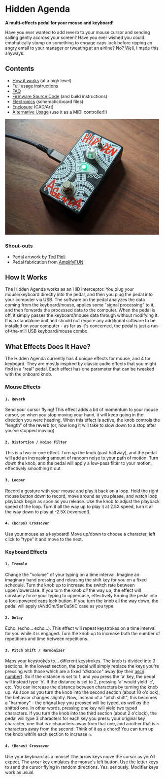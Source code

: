 # Hidden Agenda
 **A multi-effects pedal for your mouse and keyboard!**

 Have you ever wanted to add reverb to your mouse cursor and sending sailing gently accross your screen? Have you ever wished you could emphatically stomp on something to engage caps lock before ripping an angry email to your manager or tweeting at an airline? No? Well, I made this anyways.

 ## Contents
 * [How it works](#how-it-works) (at a high level)
 * [Full usage instructions](.docs/usage/)
 * [FAQ](.docs/faq/)
 * [Firmware Source Code](firmware/) (and build instructions)
 * [Electronics](hardware/) (schematic/board files)
 * [Enclosure](enclosure/) (CAD/Art)
 * [Alternative Usage](CircuitPython/) (use it as a MIDI controller!!)

 [<img src=".docs/hidden_agenda_header.jpg" width="500"/>](.docs/hidden_agenda_header.jpg)

 ### Shout-outs
 * Pedal artwork by [Ted Pioli](https://www.tedp.io/)
 * Pedal fabrication from [AmplifyFUN](https://amplifyfun.com/)

 ## How It Works

 The Hidden Agenda works as an HID interceptor. You plug your mouse/keyboard directly into the pedal, and then you plug the pedal into your computer via USB. The software on the pedal analyzes the data coming from the keyboard/mouse, applies some "signal processing" to it, and then forwards the processed data to the computer. When the pedal is off, it simply passes the keyboard/mouse data through without modifying it. It is a standalone unit and should not require any additional software to be installed on your computer - as far as it's concerned, the pedal is just a run-of-the-mill USB keyboard/mouse combo.

 ## What Effects Does It Have?

 The Hidden Agenda currently has 4 unique effects for mouse, and 4 for keyboard. They are mostly inspired by classic audio effects that you might find in a "real" pedal. Each effect has one parameter that can be tweaked with the onboard knob.

 ### Mouse Effects
 #### `1. Reverb`
 Send your cursor flying! This effect adds a bit of momentum to your mouse cursor, so when you stop moving your hand, it will keep going in the direction you were heading. When this effect is active, the knob controls the "length" of the reverb (or, how long it will take to slow down to a stop after you've stopped moving).

 #### `2. Distortion / Noise Filter`
 This is a two-in-one effect. Turn _up_ the knob (past halfway), and the pedal will add an increasing amount of random noise to your path of motion. Turn _down_ the knob, and the pedal will apply a low-pass filter to your motion, effectively smoothing it out. 

 #### `3. Looper`
 Record a gesture with your mouse and play it back on a loop. Hold the right mouse button down to record, move around as you please, and watch loop playback begin as soon as you release. Use the knob to adjust the playback speed of the loop. Turn it all the way up to play it at 2.5X speed, turn it all the way down to play at -2.5X (reversed!).

 #### `4. (Bonus) Crossover`
 Use your mouse as a keyboard! Move up/down to choose a character, left click to "type" it and move to the next.

 ### Keyboard Effects
 #### `1. Tremolo`
 Change the "volume" of your typing on a time interval. Imagine an imaginary hand pressing and releasing the shift key for you on a fixed schedule. Turn the knob up to increase the switch rate between upper/lowercase. If you turn the knob _all_ the way up, the effect will constanly force your typing to uppercase, effectively turning the pedal into a foot-powered caps lock button. If you turn the knob all the way down, the pedal will apply rANdOm/SarCaStiC case as you type.

 #### `2. Delay`
 Echo! (echo... echo...). This effect will repeat keystrokes on a time interval for you while it is engaged. Turn the knob up to increase both the number of repetitions and time between repetitions.

 #### `3. Pitch Shift / Harmonizer`
 Maps your keystrokes to... different keystrokes. The knob is divided into 3 sections. In the lowest section, the pedal will simply replace the keys you're pressing with those which are a fixed _"distance"_ away (by their [ascii number](https://www.asciitable.com/)). So if the distance is set to 1, and you press the 'a' key, the pedal will instead type 'b'. If the distance is set to 2, pressing 'a' would yield 'c', etc. You can increase the distance between characters by turning the knob up. As soon as you turn the knob into the second section (about 10 o'clock), the behavior changes slightly. Now, instead of a "pitch shift", this becomes a "harmony" - the orignal key you pressed will be typed, _as well as_ the shifted one. In other words, pressing one key will yield two typed characters. If you turn the knob into the third section (about 2 o'clock), the pedal will type 3 characters for each key you press: your original key character, one that is `n` characters away from that one, and another that is `n` characters away from the second. Think of it as a chord! You can turn up the knob _within_ each section to increase `n`.

 #### `4. (Bonus) Crossover`
 Use your keyboard as a mouse! The arrow keys move the cursor as you'd expect. The `enter` key emulates the mouse's left button. Use the letter keys to send the cursor flying in random directions. Yes, seriously. Modifier keys work as usual.